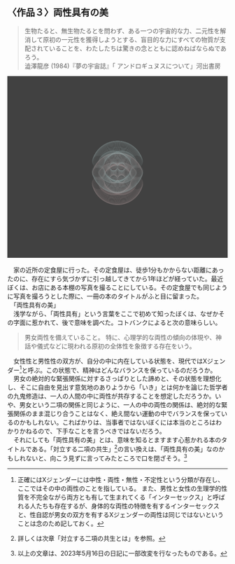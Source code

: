 ## 〈作品３〉両性具有の美
 >生物たると、無生物たるとを問わず、ある一つの宇宙的な力、二元性を解消して原初の一元性を獲得しようとする、盲目的な力にすべての物質が支配されていることを、わたしたちは驚きの念とともに認めねばならぬであろう。  
 澁澤龍彦 (1984)『夢の宇宙誌』「 アンドロギュヌスについて」河出書房 
 >  

 <img src="../../works/両性具有の美.png" width="600px" >  

　家の近所の定食屋に行った。その定食屋は、徒歩1分もかからない距離にあったのに、存在にすら気づかずに引っ越してきてから1年ほどが経っていた。最近ぼくは、お店にある本棚の写真を撮ることにしている。その定食屋でも同じように写真を撮ろうとした際に、一冊の本のタイトルがふと目に留まった。   
　「両性具有の美」  
　浅学ながら、「両性具有」という言葉をここで初めて知ったぼくは、なぜかその字面に惹かれて、後で意味を調べた。コトバンクによると次の意味らしい。  
>男女両性を備えていること。 特に、心理学的な両性の傾向の体現や、神話や儀式などに現われる原初の全体性を象徴する存在をいう。
> 
　女性性と男性性の双方が、自分の中に内在している状態を、現代ではXジェンダー[^1]と呼ぶ。この状態で、精神はどんなバランスを保っているのだろうか。   
　男女の絶対的な緊張関係に対するさっぱりとした諦めと、その状態を理想化し、そこに自由を見出す意気地のありようから「いき」とは何かを論じた哲学者の九鬼修造は、一人の人間の中に両性が共存することを想定しただろうか。いや、男女という二項の関係と同じように、一人の中の両性の関係は、絶対的な緊張関係のまま混じり合うことはなく、絶え間ない運動の中でバランスを保っているのかもしれない。こればかりは、当事者ではないぼくには本当のところはわかりかねるので、下手なことを言うべきではないだろう。  
　それにしても「両性具有の美」とは、意味を知るとますます心惹かれる本のタイトルである。「対立する二項の共生」[^2]の言い換えは、「両性具有の美」なのかもしれないと、向こう見ずに言ってみたところで口を閉ざそう。[^3]

 [^1]: 正確にはXジェンダーには中性・両性・無性・不定性という分類が存在し、ここではその中の両性のことを指している。
また、男性と女性の生理学的性質を不完全ながら両方とも有して生まれてくる「インターセックス」と呼ばれる人たちも存在するが、身体的な両性の特徴を有するインターセックスと、性自認が男女の双方を有するXジェンダーの両性は同じではないということは念のため記しておく。
 [^2]: 詳しくは次章「対立する二項の共生とは」を参照。
 [^3]: 以上の文章は、2023年5月16日の日記に一部改変を行なったものである。
